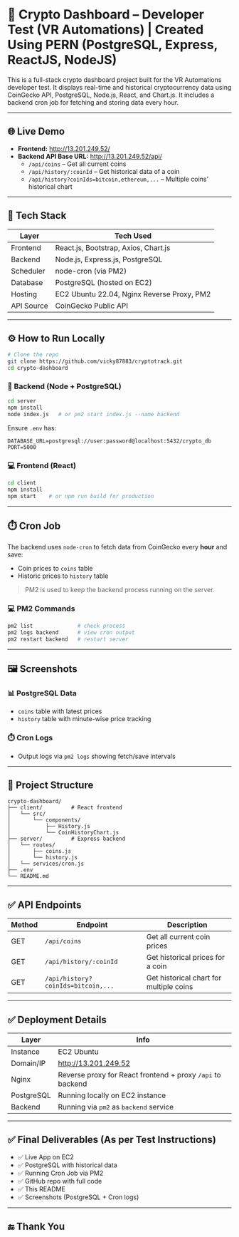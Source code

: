 
# 🚀 Crypto Dashboard – Developer Test (VR Automations) | Created Using PERN (PostgreSQL, Express, ReactJS, NodeJS)

This is a full-stack crypto dashboard project built for the VR Automations developer test. It displays real-time and historical cryptocurrency data using CoinGecko API, PostgreSQL, Node.js, React, and Chart.js. It includes a backend cron job for fetching and storing data every hour.

---

## 🌐 Live Demo

- **Frontend:** http://13.201.249.52/
- **Backend API Base URL:** http://13.201.249.52/api/
  - `/api/coins` – Get all current coins
  - `/api/history/:coinId` – Get historical data of a coin
  - `/api/history?coinIds=bitcoin,ethereum,...` – Multiple coins’ historical chart

---

## 📂 Tech Stack

| Layer     | Tech Used                           |
|-----------|--------------------------------------|
| Frontend  | React.js, Bootstrap, Axios, Chart.js |
| Backend   | Node.js, Express.js, PostgreSQL      |
| Scheduler | node-cron (via PM2)                  |
| Database  | PostgreSQL (hosted on EC2)           |
| Hosting   | EC2 Ubuntu 22.04, Nginx Reverse Proxy, PM2 |
| API Source| CoinGecko Public API                 |

---

## ⚙️ How to Run Locally

```bash
# Clone the repo
git clone https://github.com/vicky87883/cryptotrack.git
cd crypto-dashboard
```

### 🚀 Backend (Node + PostgreSQL)

```bash
cd server
npm install
node index.js   # or pm2 start index.js --name backend
```

Ensure `.env` has:
```env
DATABASE_URL=postgresql://user:password@localhost:5432/crypto_db
PORT=5000
```

### 💻 Frontend (React)

```bash
cd client
npm install
npm start    # or npm run build for production
```

---

## ⏱️ Cron Job

The backend uses `node-cron` to fetch data from CoinGecko every **hour** and save:

- Coin prices to `coins` table
- Historic prices to `history` table

> PM2 is used to keep the backend process running on the server.

### 💻 PM2 Commands

```bash
pm2 list              # check process
pm2 logs backend      # view cron output
pm2 restart backend   # restart server
```

---

## 🖼️ Screenshots

### 📊 PostgreSQL Data
- `coins` table with latest prices
- `history` table with minute-wise price tracking

### ⏱️ Cron Logs
- Output logs via `pm2 logs` showing fetch/save intervals

---

## 📁 Project Structure

```
crypto-dashboard/
├── client/         # React frontend
│   └── src/
│       └── components/
│           ├── History.js
│           └── CoinHistoryChart.js
├── server/         # Express backend
│   └── routes/
│       ├── coins.js
│       └── history.js
│   └── services/cron.js
├── .env
└── README.md
```

---

## ✅ API Endpoints

| Method | Endpoint                           | Description                           |
|--------|------------------------------------|---------------------------------------|
| GET    | `/api/coins`                       | Get all current coin prices           |
| GET    | `/api/history/:coinId`             | Get historical prices for a coin      |
| GET    | `/api/history?coinIds=bitcoin,...` | Get historical chart for multiple coins |

---

## ✅ Deployment Details

| Layer     | Info                             |
|-----------|----------------------------------|
| Instance  | EC2 Ubuntu                       |
| Domain/IP | http://13.201.249.52             |
| Nginx     | Reverse proxy for React frontend + proxy `/api` to backend |
| PostgreSQL| Running locally on EC2 instance  |
| Backend   | Running via `pm2` as `backend` service |

---

## ✅ Final Deliverables (As per Test Instructions)

- ✅ Live App on EC2
- ✅ PostgreSQL with historical data
- ✅ Running Cron Job via PM2
- ✅ GitHub repo with full code
- ✅ This README
- ✅ Screenshots (PostgreSQL + Cron logs)

---

## 🔚 Thank You

